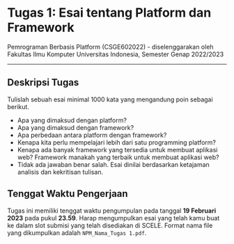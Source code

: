 # Tugas 1: Esai tentang Platform dan Framework

Pemrograman Berbasis Platform (CSGE602022) - diselenggarakan oleh Fakultas Ilmu Komputer Universitas Indonesia, Semester Genap 2022/2023

---

## Deskripsi Tugas

Tulislah sebuah esai minimal 1000 kata yang mengandung poin sebagai berikut.

- Apa yang dimaksud dengan platform?
- Apa yang dimaksud dengan framework?
- Apa perbedaan antara platform dengan framework?
- Kenapa kita perlu mempelajari lebih dari satu programming platform?
- Kenapa ada banyak framework yang tersedia untuk membuat aplikasi web? Framework manakah yang terbaik untuk membuat aplikasi web?
- Tidak ada jawaban benar salah. Esai dinilai berdasarkan ketajaman analisis dan kekritisan tulisan.

## Tenggat Waktu Pengerjaan

Tugas ini memiliki tenggat waktu pengumpulan pada tanggal **19 Februari 2023** pada pukul **23.59**. Harap mengumpulkan esai yang telah kamu buat ke dalam slot submisi yang telah disediakan di SCELE. Format nama file yang dikumpulkan adalah `NPM_Nama_Tugas 1.pdf`.
